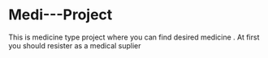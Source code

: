 # Medi---Project
This is medicine type project where you can find desired medicine . At first you should resister as a medical suplier
